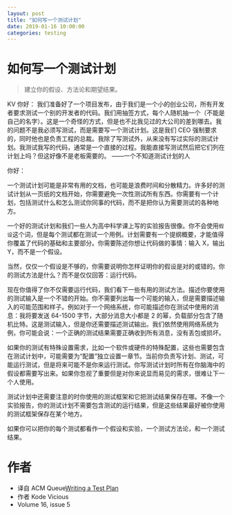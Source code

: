 ```yaml
---
layout: post
title: "如何写一个测试计划"
date: 2019-01-16 10:00:00
categories: testing
---
```


# 如何写一个测试计划

> 建立你的假设、方法论和期望结果。

KV 你好：
我们准备好了一个项目发布，由于我们是一个小的创业公司，所有开发者要求测试一个别的开发者的代码。我们用抽签方式，每个人随机抽一个（不能是自己的名字）。这是一个奇怪的方式，但是也不比我见过的大公司的差到哪去。我的问题不是我必须写测试，而是需要写一个测试计划。这是我们 CEO 强制要求的，同时他也是负责工程的总裁。我除了写测试外，从来没有写过实际的测试计划。我测试我写的代码，通常是一个直接的过程。我能直接写测试然后把它们列在计划上吗？但这好像不是老板需要的。
——一个不知道测试计划的人

你好：

一个测试计划可能是非常有用的文档，也可能是浪费时间和分散精力。许多好的测试计划从一页纸的文档开始，你需要避免一次性测试所有东西。你需要有一个计划，包括测试什么和怎么测试你同事的代码，而不是把你认为需要测试的各种地方。

一个好的测试计划和我们一些人为高中科学课上写的实验报告很像。你不会使用`假设`这个词，但是每个测试都在测试一个用例。计划需要有一个提纲概要，才能值得你覆盖了代码的基础和主要部分。你需要陈述你想让代码做的事情：输入 X，输出 Y，而不是一个假设。

当然，仅仅一个假设是不够的，你需要说明你怎样证明你的假设是对的或错的。你的测试方法是什么？而不是仅仅回答：运行代码。

现在你值得了你不仅需要运行代码，我们看下一些有用的测试方法。描述你要使用的测试输入是一个不错的开始。你不需要列出每一个可能的输入，但是需要描述输入的可能范围和样子。例如对于一个网络系统，你可能描述你在测试中使用的消息：我将要发送 64-1500 字节，大部分消息大小都是 2 的幂，负载部分包含了随机比特。这是测试输入，但是你还需要描述测试输出。我们依然使用网络系统为例，你可能会说：一个正确的测试结果需要正确收到所有消息，没有丢包或损坏。

如果你的测试有特殊设置需求，比如一个软件或硬件的特殊配置，这些也需要包含在测试计划中，可能需要为“配置”独立设置一章节。当前你负责写计划、测试，可能运行测试，但是将来可能不是你来运行测试。你写测试计划时所有在你脑海中的假设都需要写出来。如果你忽视了重要但是对你来说显而易见的需求，很难让下一个人使用。

测试计划中还需要注意的时你使用的测试框架和它把测试结果保存在哪。不像一个实验报告，你的测试计划不需要包含测试的运行结果，但是这些结果最好被你使用的测试框架保存在某个地方。

如果你可以把你的每个测试都看作一个假设和实验，一个测试方法论，和一个测试结果。

# 作者

- 译自 ACM Queue[Writing a Test Plan](https://queue.acm.org/detail.cfm?id=3294770)
- 作者 Kode Vicious
- Volume 16, issue 5
